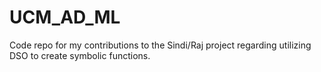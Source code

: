 # UCM_AD_ML
Code repo for my contributions to the Sindi/Raj project regarding utilizing DSO to create symbolic functions.
